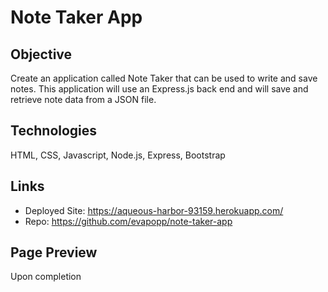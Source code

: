 # Note Taker App

## Objective
Create an application called Note Taker that can be used to write and save notes. This application will use an Express.js back end and will save and retrieve note data from a JSON file.

## Technologies
HTML, CSS, Javascript, Node.js, Express, Bootstrap

## Links
* Deployed Site: https://aqueous-harbor-93159.herokuapp.com/
* Repo: https://github.com/evapopp/note-taker-app

## Page Preview
Upon completion